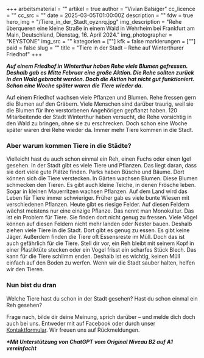 +++
arbeitsmaterial = ""
artikel = true
author = "Vivian Balsiger"
cc_licence = ""
cc_src = ""
date = 2025-03-05T01:00:00Z
description = ""
fdw = true
hero_img = "/Tiere_in_der_Stadt_oyznrq.jpg"
img_description = "Rehe überqueren eine kleine Straße in einem Wald in Wehrheim bei Frankfurt am Main, Deutschland, Dienstag, 16. April 2024."
img_photographer = "KEYSTONE"
img_src = ""
kategorien = [""]
kfk = false
markierungen = [""]
paid = false
slug = ""
title = "Tiere in der Stadt – Rehe auf Winterthurer Friedhof"
+++

**_Auf einem Friedhof in Winterthur haben Rehe viele Blumen gefressen. Deshalb gab es Mitte Februar eine große Aktion. Die Rehe sollten zurück in den Wald gebracht werden. Doch die Aktion hat nicht gut funktioniert. Schon eine Woche später waren die Tiere wieder da._**

Auf einem Friedhof wachsen viele Pflanzen und Blumen. Rehe fressen gern die Blumen auf den Gräbern. Viele Menschen sind darüber traurig, weil sie die Blumen für ihre verstorbenen Angehörigen gepflanzt haben. 120 Mitarbeitende der Stadt Winterthur haben versucht, die Rehe vorsichtig in den Wald zu bringen, ohne sie zu erschrecken. Doch schon eine Woche später waren drei Rehe wieder da. Immer mehr Tiere kommen in die Stadt.

### Aber warum kommen Tiere in die Städte?

Vielleicht hast du auch schon einmal ein Reh, einen Fuchs oder einen Igel gesehen. In der Stadt gibt es viele Tiere und Pflanzen. Das liegt daran, dass sie dort viele gute Plätze finden. Parks haben Büsche und Bäume. Dort können sich die Tiere verstecken. In Gärten wachsen Blumen. Diese Blumen schmecken den Tieren. Es gibt auch kleine Teiche, in denen Frösche leben. Sogar in kleinen Mauerritzen wachsen Pflanzen. Auf dem Land wird das Leben für Tiere immer schwieriger. Früher gab es viele bunte Wiesen mit verschiedenen Pflanzen. Heute gibt es riesige Felder. Auf diesen Feldern wächst meistens nur eine einzige Pflanze. Das nennt man Monokultur. Das ist ein Problem für Tiere. Sie finden dort nicht genug zu fressen. Viele Vögel können auf diesen Feldern nicht mehr landen oder Nester bauen. Deshalb ziehen viele Tiere in die Stadt. Dort gibt es genug zu essen. Es gibt keine Jäger. Außerdem finden die Tiere oft Essensreste im Müll. Doch das ist auch gefährlich für die Tiere. Stell dir vor, ein Reh bleibt mit seinem Kopf in einer Plastiktüte stecken oder ein Vogel frisst ein scharfes Stück Blech. Das kann für die Tiere schlimm enden. Deshalb ist es wichtig, keinen Müll einfach auf den Boden zu werfen. Wenn wir die Stadt sauber halten, helfen wir den Tieren.

### Nun bist du dran

Welche Tiere hast du schon in der Stadt gesehen? Hast du schon einmal ein Reh gesehen?

Frage nach, bilde dir deine Meinung, sprich darüber – und melde dich doch auch bei uns. Entweder mit auf Facebook oder durch unser [Kontaktformular](https://www.chinderzytig.ch/kontakt/). Wir freuen uns auf Rückmeldungen.

**_\*Mit Unterstützung von ChatGPT vom Original Niveau B2 auf A1 vereinfacht_**